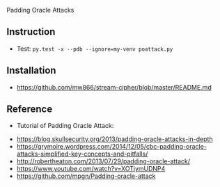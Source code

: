 Padding Oracle Attacks

## Instruction

* Test: `py.test -x --pdb --ignore=my-venv poattack.py`

## Installation

* https://github.com/mw866/stream-cipher/blob/master/README.md

## Reference

* Tutorial of Padding Oracle Attack: 
- https://blog.skullsecurity.org/2013/padding-oracle-attacks-in-depth
- https://grymoire.wordpress.com/2014/12/05/cbc-padding-oracle-attacks-simplified-key-concepts-and-pitfalls/
- http://robertheaton.com/2013/07/29/padding-oracle-attack/
- https://www.youtube.com/watch?v=XOTiymUDNP4
- https://github.com/mpgn/Padding-oracle-attack
